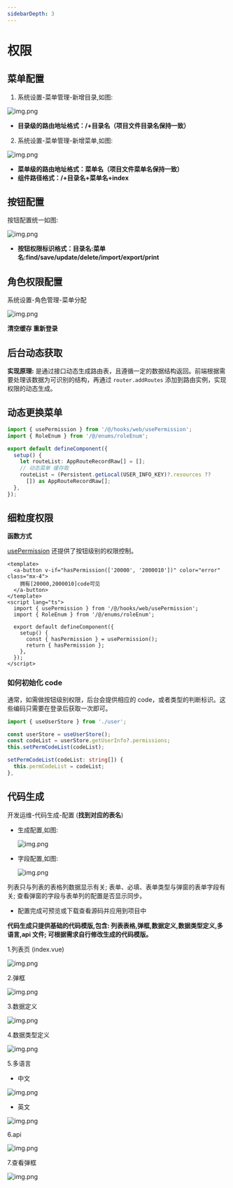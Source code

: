```yaml
---
sidebarDepth: 3
---
```


# 权限

## 菜单配置
 
1. 系统设置-菜单管理-新增目录,如图:

![img.png](/app/images/advanced-001.png)

 - **目录级的路由地址格式：/+目录名（项目文件目录名保持一致）**

2. 系统设置-菜单管理-新增菜单,如图:

![img.png](/app/images/advanced-002.png)

 - **菜单级的路由地址格式：菜单名（项目文件菜单名保持一致）**
 - **组件路径格式：/+目录名+菜单名+index**

 ## 按钮配置
 
 按钮配置统一如图: 

 ![img.png](/app/images/advanced-004.png)

 - **按钮权限标识格式：目录名:菜单名:find/save/update/delete/import/export/print**

## 角色权限配置

 系统设置-角色管理-菜单分配

 ![img.png](/app/images/advanced-003.png)

 **清空缓存 重新登录**

## 后台动态获取

**实现原理:** 是通过接口动态生成路由表，且遵循一定的数据结构返回。前端根据需要处理该数据为可识别的结构，再通过 `router.addRoutes` 添加到路由实例，实现权限的动态生成。

## 动态更换菜单

```ts
import { usePermission } from '/@/hooks/web/usePermission';
import { RoleEnum } from '/@/enums/roleEnum';

export default defineComponent({
  setup() {
    let routeList: AppRouteRecordRaw[] = [];
    // 动态菜单 缓存取
    routeList = (Persistent.getLocal(USER_INFO_KEY)?.resources ??
      []) as AppRouteRecordRaw[];
  },
});
```

## 细粒度权限

**函数方式**

[usePermission](https://github.com/anncwb/vue-vben-admin/tree/main/src/hooks/web/usePermission.ts) 还提供了按钮级别的权限控制。

```vue
<template>
  <a-button v-if="hasPermission(['20000', '2000010'])" color="error" class="mx-4">
    拥有[20000,2000010]code可见
  </a-button>
</template>
<script lang="ts">
  import { usePermission } from '/@/hooks/web/usePermission';
  import { RoleEnum } from '/@/enums/roleEnum';

  export default defineComponent({
    setup() {
      const { hasPermission } = usePermission();
      return { hasPermission };
    },
  });
</script>
```

### 如何初始化 code

通常，如需做按钮级别权限，后台会提供相应的 code，或者类型的判断标识。这些编码只需要在登录后获取一次即可。

```ts
import { useUserStore } from './user';

const userStore = useUserStore();
const codeList = userStore.getUserInfo?.permissions;
this.setPermCodeList(codeList);

setPermCodeList(codeList: string[]) {
  this.permCodeList = codeList;
},
```

## 代码生成

开发运维-代码生成-配置 (**找到对应的表名**)

- 生成配置,如图:

  ![img.png](/app/images/advanced-005.png)

- 字段配置,如图:

  ![img.png](/app/images/advanced-006.png)

 列表只与列表的表格列数据显示有关; 表单、必填、表单类型与弹窗的表单字段有关; 查看弹窗的字段与表单列的配置是否显示同步。

 - 配置完成可预览或下载查看源码并应用到项目中

  **代码生成只提供基础的代码模版,包含: 列表表格,弹框,数据定义,数据类型定义,多语言,api 文件; 可根据需求自行修改生成的代码模版。**
    
1.列表页 (index.vue)

![img.png](/app/images/advanced-index.png)

2.弹框

![img.png](/app/images/advanced-drawer.png)

3.数据定义

![img.png](/app/images/advanced-data.png)

4.数据类型定义

![img.png](/app/images/advanced-model.png)

5.多语言 

 - 中文

![img.png](/app/images/advanced-lang.png)

 - 英文

![img.png](/app/images/advanced-langEn.png)

6.api

![img.png](/app/images/advanced-api.png)

7.查看弹框

![img.png](/app/images/advanced-viewDrawer.png)





